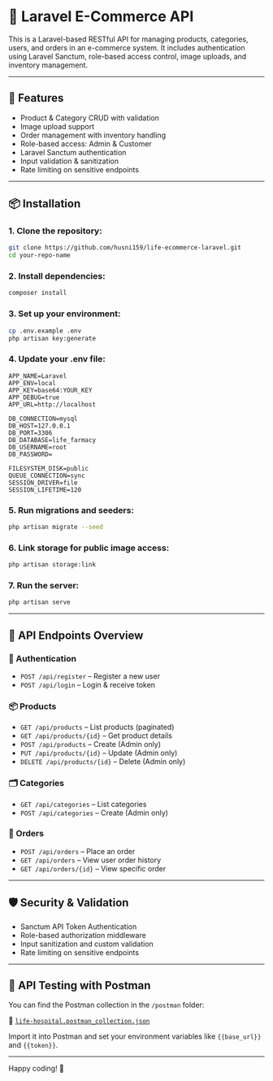 
# 🛒 Laravel E-Commerce API

This is a Laravel-based RESTful API for managing products, categories, users, and orders in an e-commerce system. It includes authentication using Laravel Sanctum, role-based access control, image uploads, and inventory management.

---

## 🚀 Features

- Product & Category CRUD with validation
- Image upload support
- Order management with inventory handling
- Role-based access: Admin & Customer
- Laravel Sanctum authentication
- Input validation & sanitization
- Rate limiting on sensitive endpoints

---

## 📦 Installation

### 1. Clone the repository:

```bash
git clone https://github.com/husni159/life-ecommerce-laravel.git
cd your-repo-name
```

### 2. Install dependencies:

```bash
composer install
```

### 3. Set up your environment:

```bash
cp .env.example .env
php artisan key:generate
```

### 4. Update your .env file:

```env
APP_NAME=Laravel
APP_ENV=local
APP_KEY=base64:YOUR_KEY
APP_DEBUG=true
APP_URL=http://localhost

DB_CONNECTION=mysql
DB_HOST=127.0.0.1
DB_PORT=3306
DB_DATABASE=life_farmacy
DB_USERNAME=root
DB_PASSWORD=

FILESYSTEM_DISK=public
QUEUE_CONNECTION=sync
SESSION_DRIVER=file
SESSION_LIFETIME=120
```

### 5. Run migrations and seeders:

```bash
php artisan migrate --seed
```

### 6. Link storage for public image access:

```bash
php artisan storage:link
```

### 7. Run the server:

```bash
php artisan serve
```

---

## 📂 API Endpoints Overview

### 🔐 Authentication

- `POST /api/register` – Register a new user
- `POST /api/login` – Login & receive token

### 📦 Products

- `GET /api/products` – List products (paginated)
- `GET /api/products/{id}` – Get product details
- `POST /api/products` – Create (Admin only)
- `PUT /api/products/{id}` – Update (Admin only)
- `DELETE /api/products/{id}` – Delete (Admin only)

### 🗂️ Categories

- `GET /api/categories` – List categories
- `POST /api/categories` – Create (Admin only)

### 📑 Orders

- `POST /api/orders` – Place an order
- `GET /api/orders` – View user order history
- `GET /api/orders/{id}` – View specific order

---

## 🛡️ Security & Validation

- Sanctum API Token Authentication
- Role-based authorization middleware
- Input sanitization and custom validation
- Rate limiting on sensitive endpoints

---

## 🧪 API Testing with Postman

You can find the Postman collection in the `/postman` folder:

📁 [`life-hospital.postman_collection.json`](postman/laravel-ecommerce-api.postman_collection.json)

Import it into Postman and set your environment variables like `{{base_url}}` and `{{token}}`.

---

Happy coding! 🚀